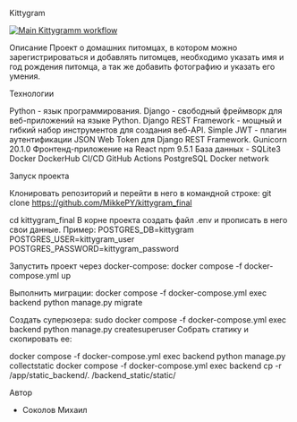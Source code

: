 Kittygram 

[![Main Kittygramm workflow](https://github.com/MikkePY/kittygram_final/actions/workflows/main.yml/badge.svg?branch=main)](https://github.com/MikkePY/kittygram_final/actions/workflows/main.yml)

Описание 
Проект о домашних питомцах, в котором можно зарегистрироваться и добавлять питомцев, необходимо указать имя и год рождения питомца, а так же добавить фотографию и указать его умения. 

Технологии 

Python - язык программирования. 
Django - свободный фреймворк для веб-приложений на языке Python. 
Django REST Framework - мощный и гибкий набор инструментов для создания веб-API. 
Simple JWT - плагин аутентификации JSON Web Token для Django REST Framework. 
Gunicorn 20.1.0 
Фронтенд-приложение на React 
npm 9.5.1 
База данных - SQLite3 
Docker 
DockerHub 
CI/CD 
GitHub Actions 
PostgreSQL 
Docker network

Запуск проекта 

Клонировать репозиторий и перейти в него в командной строке: 
git clone https://github.com/MikkePY/kittygram_final 

cd kittygram_final 
В корне проекта создать файл .env и прописать в него свои данные. Пример: 
POSTGRES_DB=kittygram 
POSTGRES_USER=kittygram_user 
POSTGRES_PASSWORD=kittygram_password 

Запустить проект через docker-compose: 
docker compose -f docker-compose.yml up 

Выполнить миграции: 
docker compose -f docker-compose.yml exec backend python manage.py migrate 

Создать суперюзера: 
sudo docker compose -f docker-compose.yml exec backend python manage.py createsuperuser 
Собрать статику и скопировать ее: 

docker compose -f docker-compose.yml exec backend python manage.py collectstatic 
docker compose -f docker-compose.yml exec backend cp -r /app/static_backend/. /backend_static/static/ 

Автор 
- Cоколов Михаил